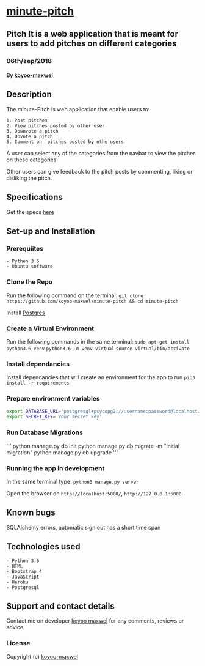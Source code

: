 # [minute-pitch](https://minute-pitch.herokuapp.com/)

## Pitch It is a web application that is meant for users to add pitches on different  categories

### 06th/sep/2018

#### By [koyoo-maxwel](https://github.com/koyoo-maxwel/)

## Description

The minute-Pitch is web application  that enable users to:

    1. Post pitches
    2. View pitches posted by other user
    3. Downvote a pitch
    4. Upvote a pitch
    5. Comment on  pitches posted by othe users

A user can select any of the categories from the navbar to view the pitches on these categories

Other users can give feedback to the pitch posts by commenting, liking or disliking the pitch.

## Specifications

Get the specs [here](https://github.com/koyoo-maxwel/minute-pitch/blob/master/SPECS.md)

## Set-up and Installation

### Prerequiites

    - Python 3.6
    - Ubuntu software

### Clone the Repo

Run the following command on the terminal:
`git clone https://github.com/koyoo-maxwel/minute-pitch && cd minute-pitch`

Install [Postgres](https://www.postgresql.org/download/)

### Create a Virtual Environment

Run the following commands in the same terminal:
`sudo apt-get install python3.6-venv`
`python3.6 -m venv virtual`
`source virtual/bin/activate`

### Install dependancies

Install dependancies that will create an environment for the app to run
`pip3 install -r requirements`

### Prepare environment variables

```bash
export DATABASE_URL='postgresql+psycopg2://username:password@localhost/pitchit'
export SECRET_KEY='Your secret key'
```

### Run Database Migrations

'''
python manage.py db init
python manage.py db migrate -m "initial migration"
python manage.py db upgrade
'''

### Running the app in development

In the same terminal type:
`python3 manage.py server`

Open the browser on `http://localhost:5000/`, `http://127.0.0.1:5000`

## Known bugs

SQLAlchemy errors, automatic sign out has a short time span

## Technologies used

    - Python 3.6
    - HTML
    - Bootstrap 4
    - JavaScript
    - Heroku
    - Postgresql

## Support and contact details

Contact me on developer [koyoo maxwel](maxwell@juantechno.com) for any comments, reviews or advice.

### License

Copyright (c) [koyoo-maxwel](LICENSE)